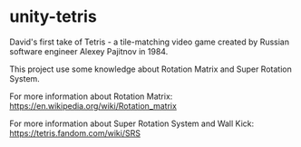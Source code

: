 # unity-tetris

David's first take of Tetris - a tile-matching video game created by Russian software engineer Alexey Pajitnov in 1984.

This project use some knowledge about Rotation Matrix and Super Rotation System.

For more information about Rotation Matrix: https://en.wikipedia.org/wiki/Rotation_matrix

For more information about Super Rotation System and Wall Kick: https://tetris.fandom.com/wiki/SRS 
